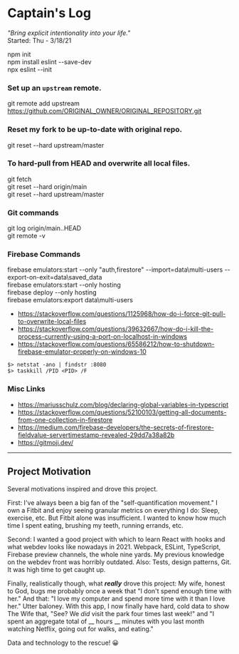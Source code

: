 # Captain's Log
*"Bring explicit intentionality into your life."* \
Started: Thu - 3/18/21

npm init \
npm install eslint --save-dev \
npx eslint --init

### Set up an `upstream` remote.
git remote add upstream https://github.com/ORIGINAL_OWNER/ORIGINAL_REPOSITORY.git

### Reset my fork to be up-to-date with original repo.
git reset --hard upstream/master

### To hard-pull from HEAD and overwrite all local files.
git fetch \
git reset --hard origin/main \
git reset --hard upstream/master

### Git commands
git log origin/main..HEAD \
git remote -v

### Firebase Commands
firebase emulators:start --only "auth,firestore" --import=data\multi-users --export-on-exit=data\saved_data \
firebase emulators:start --only hosting \
firebase deploy --only hosting \
firebase emulators:export data\multi-users

- https://stackoverflow.com/questions/1125968/how-do-i-force-git-pull-to-overwrite-local-files
- https://stackoverflow.com/questions/39632667/how-do-i-kill-the-process-currently-using-a-port-on-localhost-in-windows
- https://stackoverflow.com/questions/65586212/how-to-shutdown-firebase-emulator-properly-on-windows-10

```shell
$> netstat -ano | findstr :8080
$> taskkill /PID <PID> /F
```

### Misc Links
- https://mariusschulz.com/blog/declaring-global-variables-in-typescript
- https://stackoverflow.com/questions/52100103/getting-all-documents-from-one-collection-in-firestore
- https://medium.com/firebase-developers/the-secrets-of-firestore-fieldvalue-servertimestamp-revealed-29dd7a38a82b
- https://gitmoji.dev/

---

## Project Motivation
Several motivations inspired and drove this project.

First: I've always been a big fan of the "self-quantification movement." I own a Fitbit and enjoy seeing granular metrics on everything I do: Sleep, exercise, etc. But Fitbit alone was insufficient. I wanted to know how much time I spent eating, brushing my teeth, running errands, etc.

Second: I wanted a good project with which to learn React with hooks and what webdev looks like nowadays in 2021. Webpack, ESLint, TypeScript, Firebase preview channels, the whole nine yards. My previous knowledge on the webdev front was horribly outdated. Also: Tests, design patterns, Git. It was high time to get caught up.

Finally, realistically though, what ***really*** drove this project: My wife, honest to God, bugs me probably once a week that "I don't spend enough time with her." And that: "I love my computer and spend more time with it than I love her."  Utter baloney.  With this app, I now finally have hard, cold data to show The Wife that, "See? We *did* visit the park four times last week!" and "I spent an aggregate total of __ hours __ minutes with you last month watching Netflix, going out for walks, and eating."

Data and technology to the rescue! 😀